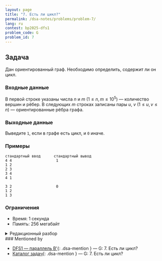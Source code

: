 ```yaml
---
layout: page
title: "7. Есть ли цикл?"
permalink: /dsa-notes/problems/problem-7/
lang: ru
contest: bp2025-dfs1
problem_code: G
problem_id: 7
---
```


## Задача

Дан ориентированный граф. Необходимо определить, содержит ли он цикл.

### Входные данные

В первой строке указаны числа $n$ и $m$ ($1 \leqslant n, m \leqslant 10^5$) — количество вершин и рёбер. В следующих $m$ строках записаны пары $u$, $v$ ($1 \leqslant u, v \leqslant n$) — ориентированные рёбра графа.

### Выходные данные

Выведите `1`, если в графе есть цикл, и `0` иначе.

### Примеры

```
стандартный ввод      стандартный вывод
4 4                    1
1 2
2 3
3 4
4 1

3 2                    0
1 2
1 3
```

### Ограничения

- Время: 1 секунда
- Память: 256 мегабайт

<details class="dsa-toggle">
<summary>Редакционный разбор</summary>

Используем DFS с раскраской вершин в три состояния: `0` — не посещена, `1` — сейчас в стеке рекурсии, `2` — полностью обработана. Когда из вершины идём по ребру в вершину цвета `1`, найден цикл. Если обход завершился без таких ситуаций, граф ацикличен.

Альтернативно можно выполнить топологическую сортировку алгоритмом Кана: если удаётся вынести все вершины, цикла нет, иначе — есть. Обе реализации работают за $O(n + m)$.

</details>
### Mentioned by

<!-- dsa-mentioned-by:start -->
- [DFS1 — параллель B'](/dsa-notes/bp2025/contests/dfs1/){: .dsa-mention } — G: 7. Есть ли цикл?
- [Каталог задач](/dsa-notes/problems/){: .dsa-mention } — G: 7. Есть ли цикл?
<!-- dsa-mentioned-by:end -->

